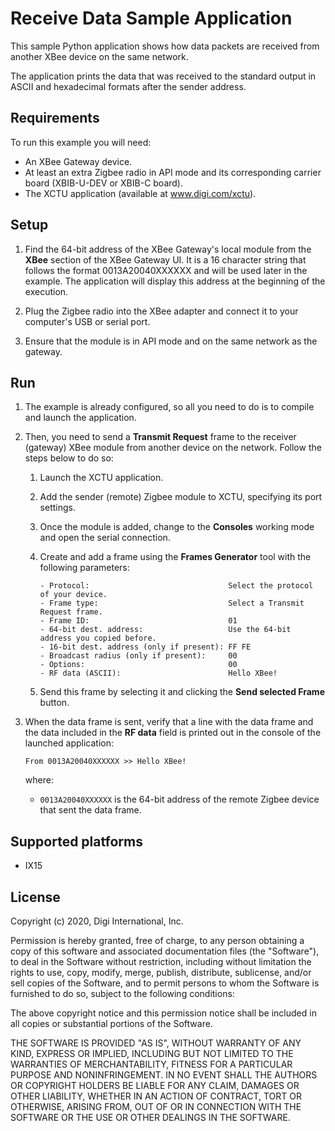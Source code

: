 Receive Data Sample Application
===============================

This sample Python application shows how data packets are received from another
XBee device on the same network.

The application prints the data that was received to the standard output in
ASCII and hexadecimal formats after the sender address.

Requirements
------------
To run this example you will need:

* An XBee Gateway device.
* At least an extra Zigbee radio in API mode and its corresponding carrier
  board (XBIB-U-DEV or XBIB-C board).
* The XCTU application (available at www.digi.com/xctu).

Setup
-----
1. Find the 64-bit address of the XBee Gateway's local module from the **XBee**
   section of the XBee Gateway UI. It is a 16 character string that follows
   the format 0013A20040XXXXXX and will be used later in the example. The
   application will display this address at the beginning of the execution.

2. Plug the Zigbee radio into the XBee adapter and connect it to your
   computer's USB or serial port.

3. Ensure that the module is in API mode and on the same network as the
   gateway.

Run
---
1. The example is already configured, so all you need to do is to compile and
   launch the application.

2. Then, you need to send a **Transmit Request** frame to the receiver (gateway)
   XBee module from another device on the network. Follow the steps below to
   do so:

     1. Launch the XCTU application.

     2. Add the sender (remote) Zigbee module to XCTU, specifying its port
        settings.

     3. Once the module is added, change to the **Consoles** working mode and
        open the serial connection.

     4. Create and add a frame using the **Frames Generator** tool with the
        following parameters:

            - Protocol:                               Select the protocol of your device.
            - Frame type:                             Select a Transmit Request frame.
            - Frame ID:                               01
            - 64-bit dest. address:                   Use the 64-bit address you copied before.
            - 16-bit dest. address (only if present): FF FE
            - Broadcast radius (only if present):     00
            - Options:                                00
            - RF data (ASCII):                        Hello XBee!

     5. Send this frame by selecting it and clicking the **Send selected Frame**
        button.

3. When the data frame is sent, verify that a line with the data frame and the
   data included in the **RF data** field is printed out in the console of the
   launched application:

       From 0013A20040XXXXXX >> Hello XBee!

   where:

   - `0013A20040XXXXXX` is the 64-bit address of the remote Zigbee device
     that sent the data frame.

Supported platforms
-------------------
* IX15

License
-------
Copyright (c) 2020, Digi International, Inc.

Permission is hereby granted, free of charge, to any person obtaining a copy
of this software and associated documentation files (the "Software"), to deal
in the Software without restriction, including without limitation the rights
to use, copy, modify, merge, publish, distribute, sublicense, and/or sell
copies of the Software, and to permit persons to whom the Software is
furnished to do so, subject to the following conditions:

The above copyright notice and this permission notice shall be included in all
copies or substantial portions of the Software.

THE SOFTWARE IS PROVIDED "AS IS", WITHOUT WARRANTY OF ANY KIND, EXPRESS OR
IMPLIED, INCLUDING BUT NOT LIMITED TO THE WARRANTIES OF MERCHANTABILITY,
FITNESS FOR A PARTICULAR PURPOSE AND NONINFRINGEMENT. IN NO EVENT SHALL THE
AUTHORS OR COPYRIGHT HOLDERS BE LIABLE FOR ANY CLAIM, DAMAGES OR OTHER
LIABILITY, WHETHER IN AN ACTION OF CONTRACT, TORT OR OTHERWISE, ARISING FROM,
OUT OF OR IN CONNECTION WITH THE SOFTWARE OR THE USE OR OTHER DEALINGS IN THE
SOFTWARE.
